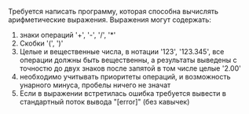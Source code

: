 Требуется написать программу, которая способна вычислять арифметические выражения.
Выражения могут содержать:
1) знаки операций '+', '-', '/', '*'
2) Скобки '(', ')'
3) Целые и вещественные числа, в нотации '123', '123.345', все операции должны быть вещественны, а результаты выведены с точностю до двух знаков после запятой в том числе целые '2.00'
4) необходимо учитывать приоритеты операций, и возможность унарного минуса, пробелы ничего не значат
5) Если в выражении встретилась ошибка требуется вывести в стандартный поток вывода "[error]" (без кавычек)